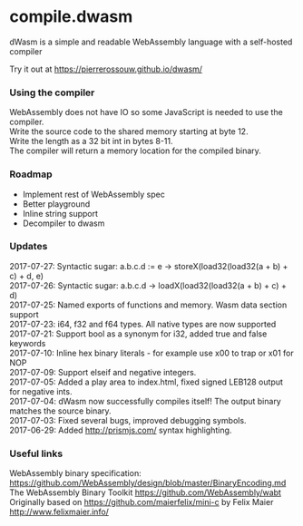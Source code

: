 # compile.dwasm
dWasm is a simple and readable WebAssembly language with a self-hosted compiler

Try it out at https://pierrerossouw.github.io/dwasm/

### Using the compiler
WebAssembly does not have IO so some JavaScript is needed to use the compiler.  
Write the source code to the shared memory starting at byte 12.  
Write the length as a 32 bit int in bytes 8-11.  
The compiler will return a memory location for the compiled binary.  

### Roadmap
- Implement rest of WebAssembly spec
- Better playground
- Inline string support
- Decompiler to dwasm

### Updates
2017-07-27: Syntactic sugar: a.b.c.d := e ->  storeX(load32(load32(a + b) + c) + d, e)  
2017-07-26: Syntactic sugar: a.b.c.d  ->  loadX(load32(load32(a + b) + c) + d)  
2017-07-25: Named exports of functions and memory. Wasm data section support   
2017-07-23: i64, f32 and f64 types. All native types are now supported  
2017-07-21: Support bool as a synonym for i32, added true and false keywords  
2017-07-10: Inline hex binary literals - for example use x00 to trap or x01 for NOP  
2017-07-09: Support elseif and negative integers.  
2017-07-05: Added a play area to index.html, fixed signed LEB128 output for negative ints.  
2017-07-04: dWasm now successfully compiles itself! The output binary matches the source binary.  
2017-07-03: Fixed several bugs, improved debugging symbols.  
2017-06-29: Added http://prismjs.com/ syntax highlighting.  

### Useful links
WebAssembly binary specification: https://github.com/WebAssembly/design/blob/master/BinaryEncoding.md  
The WebAssembly Binary Toolkit https://github.com/WebAssembly/wabt  
Originally based on https://github.com/maierfelix/mini-c by Felix Maier http://www.felixmaier.info/
